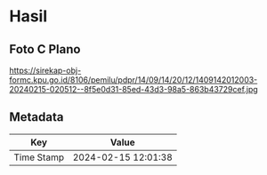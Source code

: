 # Hasil

## Foto C Plano

https://sirekap-obj-formc.kpu.go.id/8106/pemilu/pdpr/14/09/14/20/12/1409142012003-20240215-020512--8f5e0d31-85ed-43d3-98a5-863b43729cef.jpg


## Metadata

| Key        | Value               |
| ---------- | ------------------- |
| Time Stamp | 2024-02-15 12:01:38 |



